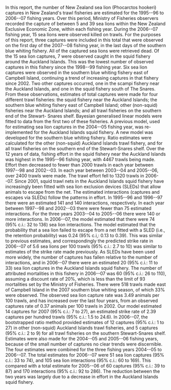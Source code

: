 ---
---
In this report, the number of New Zealand sea lion (Phocarctos hookeri) captures in New Zealand's trawl fisheries are estimated for the 1995--96 to 2006--07 fishing years. Over this period, Ministry of Fisheries observers recorded the capture of between 5 and 39 sea lions within the New Zealand Exclusive Economic Zone, within each fishing year. During the 2006--07 fishing year, 15 sea lions were observed killed on trawls. For the purposes of this report, three captures were included in this total that were observed on the first day of the 2007--08 fishing year, in the last days of the southern blue whiting fishery. All of the captured sea lions were retrieved dead. Of the 15 sea lion captures, 7 were observed caught in the squid fishery around the Auckland Islands. This was the lowest number of observed captures in this fishery since the 1998--99 fishing year. Six sea lion captures were observed in the southern blue whiting fishery east of Campbell Island, continuing a trend of increasing captures in that fishery since 2002. Two other captures occurred, one in the scampi fishery near the Auckland Islands, and one in the squid fishery south of The Snares. From these observations, estimates of total captures were made for four different trawl fisheries: the squid fishery near the Auckland Islands; the southern blue whiting fishery east of Campbell Island; other (non-squid) fisheries near the Auckland Islands; and all trawl fisheries on the southern end of the Stewart- Snares shelf. Bayesian generalised linear models were fitted to data from the first two of these fisheries. A previous model, used for estimating sea lion captures in the 2004--05 fishing year, was re-implemented for the Auckland Islands squid fishery. A new model was developed for the southern blue whiting fishery. Ratio estimates were calculated for the other (non-squid) Auckland Islands trawl fishery, and for all trawl fisheries on the southern end of the Stewart-Snares shelf. Over the 12 years of data, fishing effort in the squid fishery near the Auckland Islands was highest in the 1995--96 fishing year, with 4467 trawls being made. Effort then decreased to fewer than 2000 trawls in each year between 1997--98 and 2002--03. In each year between 2003--04 and 2005--06, over 2400 trawls were made. The trawl effort fell to 1320 trawls in 2006--07. Since 2001, squid trawl nets in the Auckland Islands squid fishery have increasingly been fitted with sea lion exclusion devices (SLEDs) that allow animals to escape from the net. The estimated interactions (captures and escapes via SLEDs) follow the patterns in effort. In 1995--96 and 1996--97 there were an estimated 141 and 140 interactions, respectively. In each year between 1997--98 and 2002--03 there were fewer than 75 estimated interactions. For the three years 2003--04 to 2005--06 there were 140 or more interactions. In 2006--07, the model estimated that there were 74 (95% c.i.: 32 to 136) sea lion interactions. The model estimated that the probability that a sea lion failed to escape from a net fitted with a SLED (i.e., the retention probability) was 0.24 (95% c.i,: 0.13 to 0.39). This was similar to previous estimates, and correspondingly the predicted strike rate in 2006--07 of 5.6 sea lions per 100 trawls (95% c.i.: 2.7 to 10) was similar to estimates of the strike rate made previously. As SLEDs have been used more widely, the number of captures has fallen relative to the number of interactions, and in 2006--07 there were an estimated 20 (95% c.i.: 11 to 33) sea lion captures in the Auckland Islands squid fishery. The number of attributed mortalities in this fishery in 2006--07 was 60 (95% c.i.: 26 to 110), assuming a discount rate of 20%, which is less than the limit of 93 mortalities set by the Ministry of Fisheries. There were 518 trawls made east of Campbell Island in the 2007 southern blue whiting season, of which 33% were observed. The observed sea lion capture rate was 3.49 animals per 100 trawls, and has increased over the last four years, from an observed captures rate of 0.37 animals per 100 trawls in 2002. Our model estimated 14 captures for 2007 (95% c.i.: 7 to 27), an estimated strike rate of 2.39 captures per hundred trawls (95% c.i.: 1.5 to 24.6). In 2006--07, the bootstrapped ratio method provided estimates of 12 captures (95% c.i.: 1 to 27) in other (non-squid) Auckland Islands trawl fisheries, and 5 captures (95% c.i.: 2 to 9) for all trawl fisheries on the southern Stewart-Snares shelf. Estimates were also made for the 2004--05 and 2005--06 fishing years, because of the small number of captures no clear trends were discernible. The four estimates were combined for the three fishing years 2004--05 to 2006--07. The total estimates for 2006--07 were 51 sea lion captures (95% c.i.: 33 to 74), and 105 sea lion interactions (95% c.i.: 60 to 169). This compared with a total estimate for 2005--06 of 60 captures (95% c.i.: 39 to 87) and 170 interactions (95% c.i.: 92 to 286). The reduction between the two years was largely due to a decrease in effort in the Auckland Islands squid fishery.
